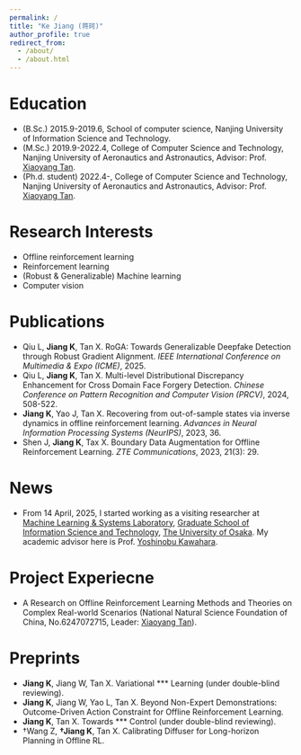 ```yaml
---
permalink: /
title: "Ke Jiang (蒋珂)"
author_profile: true
redirect_from: 
  - /about/
  - /about.html
---
```


Education
======
 - (B.Sc.) 2015.9-2019.6, School of computer science, Nanjing University of Information Science and Technology.
 - (M.Sc.) 2019.9-2022.4, College of Computer Science and Technology, Nanjing University of Aeronautics and Astronautics, Advisor: Prof. [Xiaoyang Tan](https://parnec.nuaa.edu.cn/xtan/).
 - (Ph.d. student) 2022.4-, College of Computer Science and Technology, Nanjing University of Aeronautics and Astronautics, Advisor: Prof. [Xiaoyang Tan](https://parnec.nuaa.edu.cn/xtan/).

Research Interests
======
 - Offline reinforcement learning
 - Reinforcement learning
 - (Robust & Generalizable) Machine learning
 - Computer vision

Publications
======
 - Qiu L, **Jiang K**, Tan X. RoGA: Towards Generalizable Deepfake Detection through Robust Gradient Alignment. *IEEE International Conference on Multimedia & Expo (ICME)*, 2025.
 - Qiu L, **Jiang K**, Tan X. Multi-level Distributional Discrepancy Enhancement for Cross Domain Face Forgery Detection. *Chinese Conference on Pattern Recognition and Computer Vision (PRCV)*, 2024, 508-522.
 - **Jiang K**, Yao J, Tan X. Recovering from out-of-sample states via inverse dynamics in offline reinforcement learning. *Advances in Neural Information Processing Systems (NeurIPS)*, 2023, 36.
 - Shen J, **Jiang K**, Tax X. Boundary Data Augmentation for Offline Reinforcement Learning. *ZTE Communications*, 2023, 21(3): 29.

News
======
 - From 14 April, 2025, I started working as a visiting researcher at [Machine Learning & Systems Laboratory](https://mls.ist.osaka-u.ac.jp/en/member.html), [Graduate School of Information Science and Technology](https://www.ist.osaka-u.ac.jp/english/), [The University of Osaka](https://www.osaka-u.ac.jp/en). My academic advisor here is Prof. [Yoshinobu Kawahara](https://mls.ist.osaka-u.ac.jp/en/~kawahara/index.html).

Project Experiecne
======
 - A Research on Offline Reinforcement Learning Methods and Theories on Complex Real-world Scenarios (National Natural Science Foundation of China, No.6247072715, Leader: [Xiaoyang Tan](https://parnec.nuaa.edu.cn/xtan/)).

Preprints
======
 - **Jiang K**, Jiang W, Tan X. Variational *** Learning (under double-blind reviewing).
 - **Jiang K**, Jiang W, Yao L, Tan X. Beyond Non-Expert Demonstrations: Outcome-Driven Action Constraint for Offline Reinforcement Learning.
 - **Jiang K**, Tan X. Towards *** Control (under double-blind reviewing).
 - †Wang Z, **†Jiang K**, Tan X. Calibrating Diffuser for Long-horizon Planning in Offline RL.
